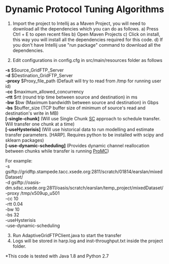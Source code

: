 
# Dynamic Protocol Tuning Algorithms
1. Import the project to Intellij as a Maven Project, you will need to download all the dependencies which you can do as follows.
     a) Press Ctrl + E to open recent files
     b) Open Maven Projects
     c) Click on install, this way you will install all the dependencies required for this code.
     d) If you don't have Intellij use "run package" command to download all the dependencies.
  
2. Edit configurations in config.cfg in src/main/resources folder as follows

  **-s** $Source_GridFTP_Server  
  **-d** $Destination_GridFTP_Server  
  **-proxy** $Proxy_file_path (Default will try to read from /tmp for running user id)  
  **-cc** $maximum_allowed_concurrency  
  **-rtt** $rtt (round trip time between source and destination) in ms  
  **-bw** $bw (Maximum bandwidth between source and destination) in Gbps  
  **-bs** $buffer_size (TCP buffer size of minimum of source's read and destination's write in MB)  
  **[-single-chunk]** (Will use Single Chunk [SC](http://dl.acm.org/citation.cfm?id=2529904) approach to schedule transfer. Will transfer one chunk at a time)  
  **[-useHysterisis]** (Will use historical data to run modelling and estimate transfer parameters. [HARP]. Requires python to be installed with scipy and sklearn packages)  
  **[-use-dynamic-scheduling]** (Provides dynamic channel reallocation between chunks while transfer is running [ProMC](http://dl.acm.org/citation.cfm?id=2529904))

  For example:  
  -s gsiftp://gridftp.stampede.tacc.xsede.org:2811/scratch/01814/earslan/mixedDataset/  
  -d gsiftp://oasis-dm.sdsc.xsede.org:2811/oasis/scratch/earslan/temp_project/mixedDataset/  
  -proxy /tmp/x509up_u501  
  -cc 10  
  -rtt 0.04  
  -bw 10  
  -bs 32  
  -useHysterisis  
  -use-dynamic-scheduling

3. Run AdaptiveGridFTPClient.java to start the transfer
4. Logs will be stored in harp.log and inst-throughput.txt inside the project folder.

*This code is tested with Java 1.8 and Python 2.7
